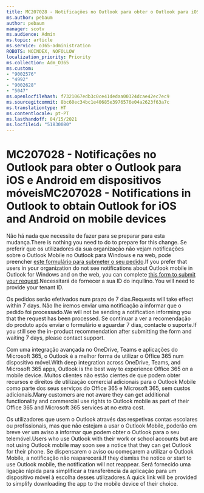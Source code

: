 ```yaml
---
title: MC207028 - Notificações no Outlook para obter o Outlook para iOS e Android em dispositivos móveis
ms.author: pebaum
author: pebaum
manager: scotv
ms.audience: Admin
ms.topic: article
ms.service: o365-administration
ROBOTS: NOINDEX, NOFOLLOW
localization_priority: Priority
ms.collection: Adm_O365
ms.custom:
- "9002576"
- "4992"
- "9002628"
- "5047"
ms.openlocfilehash: f7321067edb3c0ce41dedaa00324dcae42ec7ec9
ms.sourcegitcommit: 8bc60ec34bc1e40685e3976576e04a2623f63a7c
ms.translationtype: HT
ms.contentlocale: pt-PT
ms.lasthandoff: 04/15/2021
ms.locfileid: "51830080"
---
```

# <a name="mc207028---notifications-in-outlook-to-obtain-outlook-for-ios-and-android-on-mobile-devices"></a><span data-ttu-id="7100a-102">MC207028 - Notificações no Outlook para obter o Outlook para iOS e Android em dispositivos móveis</span><span class="sxs-lookup"><span data-stu-id="7100a-102">MC207028 - Notifications in Outlook to obtain Outlook for iOS and Android on mobile devices</span></span>

<span data-ttu-id="7100a-103">Não há nada que necessite de fazer para se preparar para esta mudança.</span><span class="sxs-lookup"><span data-stu-id="7100a-103">There is nothing you need to do to prepare for this change.</span></span> <span data-ttu-id="7100a-104">Se preferir que os utilizadores da sua organização não vejam notificações sobre o Outlook Mobile no Outlook para Windows e na web, pode preencher [este formulário para submeter o seu pedido](https://aka.ms/MC207028).</span><span class="sxs-lookup"><span data-stu-id="7100a-104">If you prefer that users in your organization do not see notifications about Outlook mobile in Outlook for Windows and on the web, you can complete [this form to submit your request](https://aka.ms/MC207028).</span></span><span data-ttu-id="7100a-105">Necessitará de fornecer a sua ID do inquilino.</span><span class="sxs-lookup"><span data-stu-id="7100a-105"> You will need to provide your tenant ID.</span></span> 

<span data-ttu-id="7100a-106">Os pedidos serão efetivados num prazo de 7 dias.</span><span class="sxs-lookup"><span data-stu-id="7100a-106">Requests will take effect within 7 days.</span></span> <span data-ttu-id="7100a-107">Não lhe iremos enviar uma notificação a informar que o pedido foi processado.</span><span class="sxs-lookup"><span data-stu-id="7100a-107">We will not be sending a notification informing you that the request has been processed.</span></span> <span data-ttu-id="7100a-108">Se continuar a ver a recomendação do produto após enviar o formulário e aguardar 7 dias, contacte o suporte.</span><span class="sxs-lookup"><span data-stu-id="7100a-108">If you still see the in-product recommendation after submitting the form and waiting 7 days, please contact support.</span></span>

<span data-ttu-id="7100a-109">Com uma integração avançada no OneDrive, Teams e aplicações do Microsoft 365, o Outlook é a melhor forma de utilizar o Office 365 num dispositivo móvel.</span><span class="sxs-lookup"><span data-stu-id="7100a-109">With deep integration across OneDrive, Teams, and Microsoft 365 apps, Outlook is the best way to experience Office 365 on a mobile device.</span></span> <span data-ttu-id="7100a-110">Muitos clientes não estão cientes de que podem obter recursos e direitos de utilização comercial adicionais para o Outlook Mobile como parte dos seus serviços do Office 365 e Microsoft 365, sem custos adicionais.</span><span class="sxs-lookup"><span data-stu-id="7100a-110">Many customers are not aware they can get additional functionality and commercial use rights to Outlook mobile as part of their Office 365 and Microsoft 365 services at no extra cost.</span></span>

<span data-ttu-id="7100a-111">Os utilizadores que usem o Outlook através das respetivas contas escolares ou profissionais, mas que não estejam a usar o Outlook Mobile, poderão em breve ver um aviso a informar que podem obter o Outlook para o seu telemóvel.</span><span class="sxs-lookup"><span data-stu-id="7100a-111">Users who use Outlook with their work or school accounts but are not using Outlook mobile may soon see a notice that they can get Outlook for their phone.</span></span> <span data-ttu-id="7100a-112">Se dispensarem o aviso ou começarem a utilizar o Outlook Mobile, a notificação não reaparecerá.</span><span class="sxs-lookup"><span data-stu-id="7100a-112">If they dismiss the notice or start to use Outlook mobile, the notification will not reappear.</span></span> <span data-ttu-id="7100a-113">Será fornecido uma ligação rápida para simplificar a transferência da aplicação para um dispositivo móvel à escolha desses utilizadores.</span><span class="sxs-lookup"><span data-stu-id="7100a-113">A quick link will be provided to simplify downloading the app to the mobile device of their choice.</span></span>
